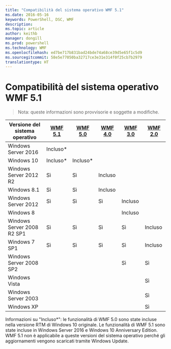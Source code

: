 ```yaml
---
title: "Compatibilità del sistema operativo WMF 5.1"
ms.date: 2016-05-16
keywords: PowerShell, DSC, WMF
description: 
ms.topic: article
author: keithb
manager: dongill
ms.prod: powershell
ms.technology: WMF
ms.openlocfilehash: ed7be717b831bad24bde74a68ce39d5e65f1c5d9
ms.sourcegitcommit: 58e5e77050ba32717ce3e31e314f0f25cb7b2979
translationtype: HT
---
```

# <a name="wmf-51-operating-system-compatibility"></a>Compatibilità del sistema operativo WMF 5.1 #

> Nota: queste informazioni sono provvisorie e soggette a modifiche.

| Versione del sistema operativo | [WMF 5.1](https://aka.ms/wmf51download) | [WMF 5.0](https://aka.ms/wmf5download) | [WMF 4.0](https://aka.ms/wmf4download) |  [WMF 3.0](https://aka.ms/wmf3download) | [WMF 2.0](https://aka.ms/wmf2download) |
| ------------------------ | ----------- | ----------- | ----------- | ------------ |  ------------- |
| Windows Server 2016 | Incluso* |  |  |  |  |
| Windows 10 | Incluso* | Incluso*  | | | |  
| Windows Server 2012 R2| Sì | Sì | Incluso |  |  |
| Windows 8.1 | Sì | Sì |  Incluso |  |  |
| Windows Server 2012 | Sì | Sì | Sì |  Incluso | |
| Windows 8 |  |  |  | Incluso | |
| Windows Server 2008 R2 SP1 | Sì | Sì | Sì |  Sì| Incluso |
| Windows 7 SP1  | Sì | Sì | Sì | Sì | Incluso |
| Windows Server 2008 SP2 | | | | Sì | Sì |
| Windows Vista | | | | | Sì |
| Windows Server 2003| | | |  | Sì |
| Windows XP | | | |  | Sì |


Informazioni su "Incluso*": le funzionalità di WMF 5.0 sono state incluse nella versione RTM di Windows 10 originale.
Le funzionalità di WMF 5.1 sono state incluse in Windows Server 2016 e Windows 10 Anniversary Edition. WMF 5.1 non è applicabile a queste versioni del sistema operativo perché gli aggiornamenti vengono scaricati tramite Windows Update.


